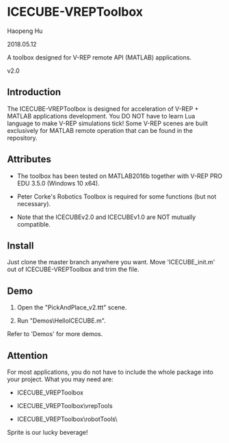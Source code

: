 # ICECUBE-VREPToolbox

Haopeng Hu

2018.05.12

A toolbox designed for V-REP remote API (MATLAB) applications.

v2.0

## Introduction

The ICECUBE-VREPToolbox is designed for acceleration of V-REP + MATLAB applications development. You DO NOT have to learn Lua language to make V-REP simulations tick! Some V-REP scenes are built exclusively for MATLAB remote operation that can be found in the repository.

## Attributes

- The toolbox has been tested on MATLAB2016b together with V-REP PRO EDU 3.5.0 (Windows 10 x64).

- Peter Corke's Robotics Toolbox is required for some functions (but not necessary).

- Note that the ICECUBEv2.0 and ICECUBEv1.0 are NOT mutually compatible.

## Install

Just clone the master branch anywhere you want. Move 'ICECUBE_init.m' out of ICECUBE-VREPToolbox and trim the file. 

## Demo

 1. Open the "PickAndPlace_v2.ttt" scene.

 2. Run "Demos\HelloICECUBE.m".

 Refer to 'Demos\' for more demos.

## Attention

For most applications, you do not have to include the whole package into your project. What you may need are:

- ICECUBE_VREPToolbox

- ICECUBE_VREPToolbox\vrepTools

- ICECUBE_VREPToolbox\robotTools\

 Sprite is our lucky beverage!